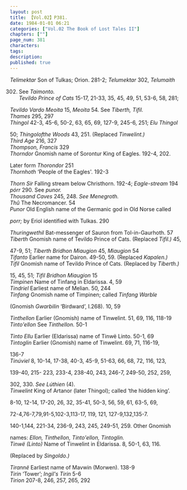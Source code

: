 ```yaml
---
layout: post
title: 【Vol.02】P381.
date: 1984-01-01 06:21
categories: ["Vol.02 The Book of Lost Tales II"]
chapters: [""]
page_num: 381
characters: 
tags: 
description: 
published: true
---
```


<p style="text-indent: 0;">
<I>Telimektar</I>   Son of Tulkas; Orion. 281-2; <I>Telumektar</I> 302, <I>Telumaith</I>
</p>

302. See <I>Taimonto.<BR>Tevildo Prince of Cats</I>     15-17, 21-33, 35, 45, 49, 51, 53-6, 58, 281;

<I>Tevildo Vardo Meoita</I> 15, <I>Meoita</I> 54. See <I>Tiberth, Tifil.<BR>Thames</I>     295, 297<BR><I>Thingol</I>  42-3, 45-6, 50-2, 63, 65, 69, 127-9, 245-6, 251; <I>Elu Thingol</I>

50; <I>Thingolofthe Woods</I> 43, 251. (Replaced <I>Tinwelint.)<BR>Third Age</I>    216, 327<BR><I>Thompson, Francis</I>    329<BR><I>Thorndor</I>   Gnomish name of Sorontur King of Eagles.  192-4, 202.

Later form <I>Thorondor</I> 251<BR><I>Thornhoth</I>    ‘People of the Eagles'. 192-3

<I>Thorn Sir</I>    Falling stream below Christhorn. 192-4; <I>Eagle-stream</I> 194<BR><I>pórr</I>   290. See <I>punor.<BR>Thousand Caves</I>    245, 248. <I>See Menegroth.<BR>Thû</I>   The Necromancer. 54<BR><I>Punor</I>    Old English name of the Germanic god in Old Norse called

<I>porr;</I> by Eriol identified with Tulkas. 290

<I>Thuringwethil</I>    Bat-messenger of Sauron from Tol-in-Gaurhoth. 57<BR><I>Tiberth</I>     Gnomish name of Tevildo Prince of Cats. (Replaced <I>Tifil.)</I> 45,

47-9, 51; <I>Tiberth Bridhon Miaugion</I> 45, <I>Miaugion</I> 54<BR><I>Tifanto</I>    Earlier name for Dairon. 49-50, 59. (Replaced <I>Kapalen.)<BR>Tifil</I>    Gnomish name of Tevildo Prince of Cats. (Replaced by <I>Tiberth.)</I>

15, 45, 51; <I>Tifil Bridhon Miaugion</I> 15<BR><I>Timpinen</I>    Name of Tinfang in Eldarissa. 4, 59<BR><I>Tindriel</I>    Earliest name of Melian. 50, 244<BR><I>Tinfang</I>       Gnomish   name   of   Timpinen;   called   <I>Tinfang   Warble</I>

(Gnomish <I>Gwarbilin</I> ‘Birdward’, I.268). 10, 59

<I>Tinthellon</I>    Earlier (Gnomish) name of Tinwelint. 51, 69, 116, 118-19<BR><I>Tinto'ellon</I>    See <I>Tinthellon.</I> 50-1

<I>Tinto Ellu</I>    Earlier (Eldarissa) name of Tinwë Linto. 50-1, 69<BR><I>Tintoglin</I>     Earlier  (Gnomish)   name of Tinwelint.   69, 71, 116-19,

136-7<BR><I>Tinúviel</I>   8, 10-14, 17-38, 40-3, 45-9, 51-63, 66, 68, 72, 116, 123,

139-40, 215- 223, 233-4, 238-40, 243, 246-7, 249-50, 252, 259,

302, 330. <I>See Lúthien</I> (4).<BR><I>Tinwelint</I>    King of Artanor (later Thingol); called ‘the hidden king’.

8-10, 12-14, 17-20, 26, 32, 35-41, 50-3, 56, 59, 61, 63-5, 69,

72-4,76-7,79,91-5,102-3,113-17, 119, 121, 127-9,132,135-7.

140-1,144, 221-34, 236-9, 243, 245, 249-51, 259. Other Gnomish

names: <I>Ellon, Tinthellon, Tinto'ellon, Tintoglin.<BR>Tinwë (Linto)</I>    Name of Tinwelint in Eldarissa. 8, 50-1, 63, 116.

(Replaced by <I>Singoldo.)</I>

<I>Tirannë</I>   Earliest name of Mavwin (Morwen). 138-9<BR><I>Tirin</I>    ‘Tower’; <I>Ingil's Tirin</I> 5-6<BR><I>Tirion</I>   207-8, 246, 257, 265, 292

